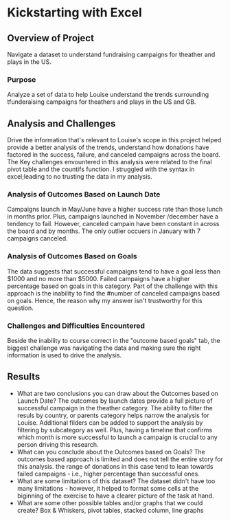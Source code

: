# Kickstarting with Excel

## Overview of Project
Navigate a dataset to understand fundraising campaigns for theather and plays in the US. 
### Purpose
Analyze a set of data to help Louise understand the trends surrounding tfunderaising campaigns for theathers and plays in the US and GB. 
## Analysis and Challenges
Drive the information that's relevant to Louise's scope in this project helped provide a better analysis of the trends, understand how donations have factored in the success, failure, and canceled campaigns across the board. The Key challenges envountered in this analysis were related to the final pivot table and the countifs function. I struggled with the syntax in excel;leading to no trusting the data in my analysis.
### Analysis of Outcomes Based on Launch Date
Campaigns launch in May/June have a higher success rate than those lunch in months prior. Plus, campaigns launched in November /december have a tendency to fail. However, canceled campain have been constant in across the board and by months. The only outlier occuers in January with 7 campaigns canceled.
### Analysis of Outcomes Based on Goals
The data suggests that successful campaigns tend to have a goal less than $1000 and no more than $5000. Failed campaigns have a higher percentage based on goals in this category. Part of the challenge with this approach is the inability to find the #number of canceled campaigns based on goals. Hence, the reason why my answer isn't trustworthy for this question. 
### Challenges and Difficulties Encountered
Beside the inability to course correct in the "outcome based goals" tab, the biggest challenge was navigating the data and making sure the right information is used to drive the analysis.
## Results

- What are two conclusions you can draw about the Outcomes based on Launch Date?
The outcomes by launch dates provide a full picture of successful campaign in the theather category. The ability to filter the resuls by country, or parents category helps narrow the analysis for Louise. Additional filders can be added to support the analysis by filtering by subcategory as well. Plus, having a timeline that confirms which month is more successful to launch a campaign is crucial to any person driving this research.
- What can you conclude about the Outcomes based on Goals?
The outcomes based approach is limited and does not tell the entire story for this analysis. the range of donations in this case tend to lean towards failed campaigns - i.e., higher percentage than successful ones.
- What are some limitations of this dataset?
The dataset didn't have too many limitations - however, it helped to format some cells at the biginning of the exercise to have a clearer picture of the task at hand.
- What are some other possible tables and/or graphs that we could create?
Box & Whiskers, pivot tables, stacked column, line graphs
